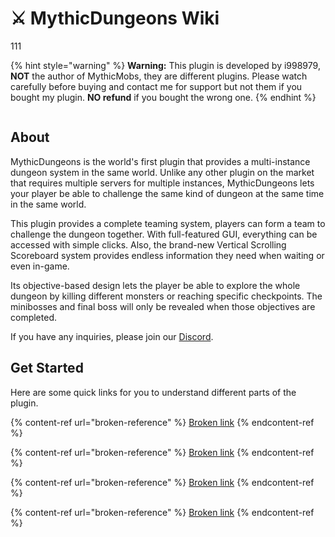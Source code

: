 # ⚔️ MythicDungeons Wiki

111

{% hint style="warning" %}
**Warning:** This plugin is developed by i998979, **NOT** the author of MythicMobs, they are different plugins. Please watch carefully before buying and contact me for support but not them if you bought my plugin. **NO refund** if you bought the wrong one.
{% endhint %}

<figure><img src="https://i.imgur.com/xt0dqFf.png" alt=""><figcaption></figcaption></figure>

## About

MythicDungeons is the world's first plugin that provides a multi-instance dungeon system in the same world. Unlike any other plugin on the market that requires multiple servers for multiple instances, MythicDungeons lets your player be able to challenge the same kind of dungeon at the same time in the same world.

This plugin provides a complete teaming system, players can form a team to challenge the dungeon together. With full-featured GUI, everything can be accessed with simple clicks. Also, the brand-new Vertical Scrolling Scoreboard system provides endless information they need when waiting or even in-game.

Its objective-based design lets the player be able to explore the whole dungeon by killing different monsters or reaching specific checkpoints. The minibosses and final boss will only be revealed when those objectives are completed.

If you have any inquiries, please join our [Discord](https://discord.gg/DVvCXFP47R).

## Get Started

Here are some quick links for you to understand different parts of the plugin.

{% content-ref url="broken-reference" %}
[Broken link](broken-reference)
{% endcontent-ref %}

{% content-ref url="broken-reference" %}
[Broken link](broken-reference)
{% endcontent-ref %}

{% content-ref url="broken-reference" %}
[Broken link](broken-reference)
{% endcontent-ref %}

{% content-ref url="broken-reference" %}
[Broken link](broken-reference)
{% endcontent-ref %}
